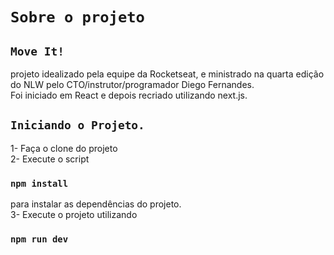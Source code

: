 # `Sobre o projeto`

## `Move It!`  
projeto idealizado pela equipe da Rocketseat, e ministrado na quarta edição do NLW pelo CTO/instrutor/programador Diego Fernandes.<br>
Foi iniciado em React e depois recriado utilizando next.js.<br>


## `Iniciando o Projeto.`

1- Faça o clone do projeto<br>
2- Execute o script
### `npm install`
para instalar as dependências do projeto.<br>
3- Execute o projeto utilizando
### `npm run dev`